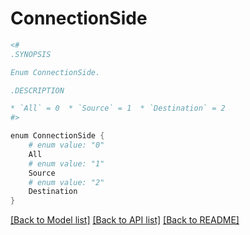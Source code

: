 # ConnectionSide
```powershell
<#
.SYNOPSIS

Enum ConnectionSide.

.DESCRIPTION

* `All` = 0  * `Source` = 1  * `Destination` = 2  
#>

enum ConnectionSide {
    # enum value: "0"
    All
    # enum value: "1"
    Source
    # enum value: "2"
    Destination
}
```


[[Back to Model list]](../README.md#documentation-for-models) [[Back to API list]](../README.md#documentation-for-api-endpoints) [[Back to README]](../README.md)
